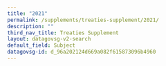 ```yaml
---
title: "2021"
permalink: /supplements/treaties-supplement/2021/
description: ""
third_nav_title: Treaties Supplement
layout: datagovsg-v2-search
default_field: Subject
datagovsg-id: d_96a202124d669a082f615873096b4960
---
```

